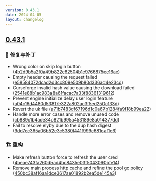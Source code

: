 ```yaml
---
version: 0.43.1
date: 2024-04-05
layout: changelog
---
```

## [0.43.1](#0.43.1)
### 🐛 修复与补丁

- Wrong color on skip login button ([4b2d9b5a2f0a49b822e82504b1e9766875ee16ae](https://github.com/Voxelum/x-minecraft-launcher/commit/4b2d9b5a2f0a49b822e82504b1e9766875ee16ae))
- Empty header causing the request failed ([e58584072dcad2d3cc809e509b80d336ad4e23cd](https://github.com/Voxelum/x-minecraft-launcher/commit/e58584072dcad2d3cc809e509b80d336ad4e23cd))
- Curseforge invalid hash value causing the download failed ([2541e88b1ac983a8a61facac7a33f88361319612](https://github.com/Voxelum/x-minecraft-launcher/commit/2541e88b1ac983a8a61facac7a33f88361319612))
- Prevent engine initialize delay user login feature ([a04c16d4480d53817e322a802ac3f5ed250c133d](https://github.com/Voxelum/x-minecraft-launcher/commit/a04c16d4480d53817e322a802ac3f5ed250c133d))
- Revert the uk file ([a71b7483df67196d1c0a67b1284fa9f18b99ea22](https://github.com/Voxelum/x-minecraft-launcher/commit/a71b7483df67196d1c0a67b1284fa9f18b99ea22))
- Handle more error cases and remove unused code ([cb889c1b4ade34c821b995a453189e8a014377dd](https://github.com/Voxelum/x-minecraft-launcher/commit/cb889c1b4ade34c821b995a453189e8a014377dd))
- Fail to resolve elyby due to the dup hash digest ([9dd7ec365a06b52e3c5380f441f999c681caf1e6](https://github.com/Voxelum/x-minecraft-launcher/commit/9dd7ec365a06b52e3c5380f441f999c681caf1e6))
### 🏗️ 重构

- Make refresh button force to refresh the user cred ([4beae743fa260d5ad4bc8435e03f5043060bfe14](https://github.com/Voxelum/x-minecraft-launcher/commit/4beae743fa260d5ad4bc8435e03f5043060bfe14))
- Remove main process http cache and refine the pool gc policy ([450bc38af16aa1dce3617ae01892b2ea5de145a3](https://github.com/Voxelum/x-minecraft-launcher/commit/450bc38af16aa1dce3617ae01892b2ea5de145a3))
